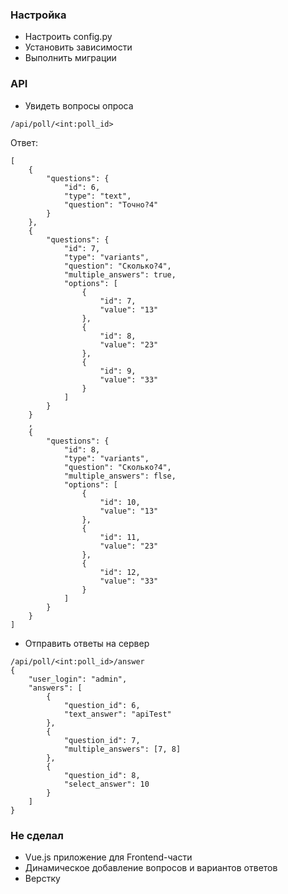 ### Настройка
* Настроить config.py
 * Установить зависимости
  * Выполнить миграции

### API
* Увидеть вопросы опроса 

```
/api/poll/<int:poll_id>
```
Ответ:
```
[
    {
        "questions": {
            "id": 6,
            "type": "text",
            "question": "Точно?4"
        }
    },
    {
        "questions": {
            "id": 7,
            "type": "variants",
            "question": "Сколько?4",
            "multiple_answers": true,
            "options": [
                {
                    "id": 7,
                    "value": "13"
                },
                {
                    "id": 8,
                    "value": "23"
                },
                {
                    "id": 9,
                    "value": "33"
                }
            ]
        }
    }
    ,
    {
        "questions": {
            "id": 8,
            "type": "variants",
            "question": "Сколько?4",
            "multiple_answers": flse,
            "options": [
                {
                    "id": 10,
                    "value": "13"
                },
                {
                    "id": 11,
                    "value": "23"
                },
                {
                    "id": 12,
                    "value": "33"
                }
            ]
        }
    }
]
```
* Отправить ответы на сервер
```
/api/poll/<int:poll_id>/answer
{
	"user_login": "admin",
	"answers": [
		{
			"question_id": 6,
			"text_answer": "apiTest"
		},
		{
			"question_id": 7,
			"multiple_answers": [7, 8]
		},
		{
			"question_id": 8,
			"select_answer": 10
		}
	]
}
```
### Не сделал
* Vue.js приложение для Frontend-части
* Динамическое добавление вопросов и вариантов ответов
* Верстку